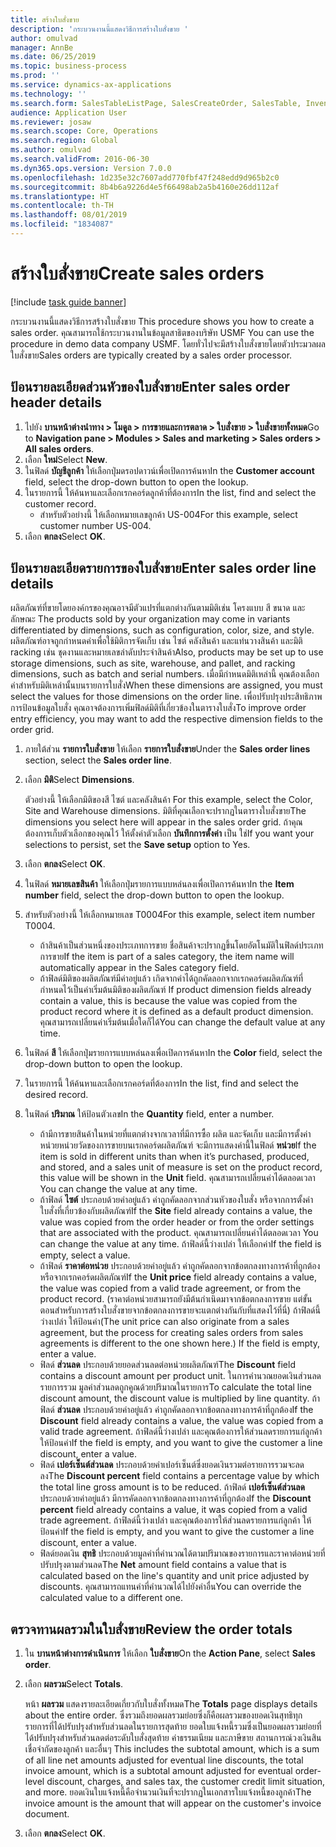 ```yaml
---
title: สร้างใบสั่งขาย
description: 'กระบวนงานนี้แสดงวิธีการสร้างใบสั่งขาย '
author: omulvad
manager: AnnBe
ms.date: 06/25/2019
ms.topic: business-process
ms.prod: ''
ms.service: dynamics-ax-applications
ms.technology: ''
ms.search.form: SalesTableListPage, SalesCreateOrder, SalesTable, InventDimParmFixed, InventProductDimensionLookup, SalesTotals
audience: Application User
ms.reviewer: josaw
ms.search.scope: Core, Operations
ms.search.region: Global
ms.author: omulvad
ms.search.validFrom: 2016-06-30
ms.dyn365.ops.version: Version 7.0.0
ms.openlocfilehash: 1d235e32c7607add770fbf47f248edd9d965b2c0
ms.sourcegitcommit: 8b4b6a9226d4e5f66498ab2a5b4160e26dd112af
ms.translationtype: HT
ms.contentlocale: th-TH
ms.lasthandoff: 08/01/2019
ms.locfileid: "1834087"
---
```

# <a name="create-sales-orders"></a><span data-ttu-id="c2106-103">สร้างใบสั่งขาย</span><span class="sxs-lookup"><span data-stu-id="c2106-103">Create sales orders</span></span>

[!include [task guide banner](../../includes/task-guide-banner.md)]

<span data-ttu-id="c2106-104">กระบวนงานนี้แสดงวิธีการสร้างใบสั่งขาย </span><span class="sxs-lookup"><span data-stu-id="c2106-104">This procedure shows you how to create a sales order.</span></span> <span data-ttu-id="c2106-105">คุณสามารถใช้กระบวนงานในข้อมูลสาธิตของบริษัท USMF </span><span class="sxs-lookup"><span data-stu-id="c2106-105">You can use the procedure in demo data company USMF.</span></span> <span data-ttu-id="c2106-106">โดยทั่วไปจะมีสร้างใบสั่งขายโดยตัวประมวลผลใบสั่งขาย</span><span class="sxs-lookup"><span data-stu-id="c2106-106">Sales orders are typically created by a sales order processor.</span></span> 

## <a name="enter-sales-order-header-details"></a><span data-ttu-id="c2106-107">ป้อนรายละเอียดส่วนหัวของใบสั่งขาย</span><span class="sxs-lookup"><span data-stu-id="c2106-107">Enter sales order header details</span></span>
1. <span data-ttu-id="c2106-108">ไปยัง **บานหน้าต่างนำทาง > โมดูล > การขายและการตลาด > ใบสั่งขาย > ใบสั่งขายทั้งหมด**</span><span class="sxs-lookup"><span data-stu-id="c2106-108">Go to **Navigation pane > Modules > Sales and marketing > Sales orders > All sales orders**.</span></span>
2. <span data-ttu-id="c2106-109">เลือก **ใหม่**</span><span class="sxs-lookup"><span data-stu-id="c2106-109">Select **New**.</span></span>
3. <span data-ttu-id="c2106-110">ในฟิลด์ **บัญชีลูกค้า** ให้เลือกปุ่มดรอปดาวน์เพื่อเปิดการค้นหา</span><span class="sxs-lookup"><span data-stu-id="c2106-110">In the **Customer account** field, select the drop-down button to open the lookup.</span></span>
4. <span data-ttu-id="c2106-111">ในรายการนี้ ให้ค้นหาและเลือกเรกคอร์ดลูกค้าที่ต้องการ</span><span class="sxs-lookup"><span data-stu-id="c2106-111">In the list, find and select the customer record.</span></span>
    - <span data-ttu-id="c2106-112">สำหรับตัวอย่างนี้ ให้เลือกหมายเลขลูกค้า US-004</span><span class="sxs-lookup"><span data-stu-id="c2106-112">For this example, select customer number US-004.</span></span>  
5. <span data-ttu-id="c2106-113">เลือก **ตกลง**</span><span class="sxs-lookup"><span data-stu-id="c2106-113">Select **OK**.</span></span>

## <a name="enter-sales-order-line-details"></a><span data-ttu-id="c2106-114">ป้อนรายละเอียดรายการของใบสั่งขาย</span><span class="sxs-lookup"><span data-stu-id="c2106-114">Enter sales order line details</span></span>
    
<span data-ttu-id="c2106-115">ผลิตภัณฑ์ที่ขายโดยองค์กรของคุณอาจมีตัวแปรที่แตกต่างกันตามมิติเช่น โครงแบบ สี ขนาด และลักษณะ </span><span class="sxs-lookup"><span data-stu-id="c2106-115">The products sold by your organization may come in variants differentiated by dimensions, such as configuration, color, size, and style.</span></span> <span data-ttu-id="c2106-116">ผลิตภัณฑ์อาจถูกกำหนดค่าเพื่อใช้มิติการจัดเก็บ เช่น ไซต์ คลังสินค้า และแท่นวางสินค้า และมิติ racking เช่น ชุดงานและหมายเลขลำดับประจำสินค้า</span><span class="sxs-lookup"><span data-stu-id="c2106-116">Also, products may be set up to use storage dimensions, such as site, warehouse, and pallet, and racking dimensions, such as batch and serial numbers.</span></span> <span data-ttu-id="c2106-117">เมื่อมีกำหนดมิติเหล่านี้ คุณต้องเลือกค่าสำหรับมิติเหล่านั้นบนรายการใบสั่ง</span><span class="sxs-lookup"><span data-stu-id="c2106-117">When these dimensions are assigned, you must select the values for those dimensions on the order line.</span></span> <span data-ttu-id="c2106-118">เพื่อปรับปรุงประสิทธิภาพการป้อนข้อมูลใบสั่ง คุณอาจต้องการเพิ่มฟิลด์มิติที่เกี่ยวข้องในตารางใบสั่ง</span><span class="sxs-lookup"><span data-stu-id="c2106-118">To improve order entry efficiency, you may want to add the respective dimension fields to the order grid.</span></span>
    
1. <span data-ttu-id="c2106-119">ภายใต้ส่วน **รายการใบสั่งขาย** ให้เลือก **รายการใบสั่งขาย**</span><span class="sxs-lookup"><span data-stu-id="c2106-119">Under the **Sales order lines** section, select the **Sales order line**.</span></span>
2. <span data-ttu-id="c2106-120">เลือก **มิติ**</span><span class="sxs-lookup"><span data-stu-id="c2106-120">Select **Dimensions**.</span></span>
    
    <span data-ttu-id="c2106-121">ตัวอย่างนี้ ให้เลือกมิติของสี ไซต์ และคลังสินค้า </span><span class="sxs-lookup"><span data-stu-id="c2106-121">For this example, select the Color, Site and Warehouse dimensions.</span></span> <span data-ttu-id="c2106-122">มิติที่คุณเลือกจะปรากฏในตารางใบสั่งขาย</span><span class="sxs-lookup"><span data-stu-id="c2106-122">The dimensions you select here will appear in the sales order grid.</span></span> <span data-ttu-id="c2106-123">ถ้าคุณต้องการเก็บตัวเลือกของคุณไว้ ให้ตั้งค่าตัวเลือก **บันทึกการตั้งค่า** เป็น ใช่</span><span class="sxs-lookup"><span data-stu-id="c2106-123">If you want your selections to persist, set the **Save setup** option to Yes.</span></span>
    
3. <span data-ttu-id="c2106-124">เลือก **ตกลง**</span><span class="sxs-lookup"><span data-stu-id="c2106-124">Select **OK**.</span></span>
4. <span data-ttu-id="c2106-125">ในฟิลด์ **หมายเลขสินค้า** ให้เลือกปุ่มรายการแบบหล่นลงเพื่อเปิดการค้นหา</span><span class="sxs-lookup"><span data-stu-id="c2106-125">In the **Item number** field, select the drop-down button to open the lookup.</span></span>
5. <span data-ttu-id="c2106-126">สำหรับตัวอย่างนี้ ให้เลือกหมายเลข T0004</span><span class="sxs-lookup"><span data-stu-id="c2106-126">For this example, select item number T0004.</span></span>
    - <span data-ttu-id="c2106-127">ถ้าสินค้าเป็นส่วนหนึ่งของประเภทการขาย ชื่อสินค้าจะปรากฏขึ้นโดยอัตโนมัติในฟิลด์ประเภทการขาย</span><span class="sxs-lookup"><span data-stu-id="c2106-127">If the item is part of a sales category, the item name will automatically appear in the Sales category field.</span></span>  
    - <span data-ttu-id="c2106-128">ถ้าฟิลด์มิติของผลิตภัณฑ์มีค่าอยู่แล้ว เกิดจากค่าได้ถูกคัดลอกจากเรกคอร์ดผลิตภัณฑ์ที่กำหนดไว้เป็นค่าเริ่มต้นมิติของผลิตภัณฑ์ </span><span class="sxs-lookup"><span data-stu-id="c2106-128">If product dimension fields already contain a value, this is because the value was copied from the product record where it is defined as a default product dimension.</span></span> <span data-ttu-id="c2106-129">คุณสามารถเปลี่ยนค่าเริ่มต้นเมื่อใดก็ได้</span><span class="sxs-lookup"><span data-stu-id="c2106-129">You can change the default value at any time.</span></span>   
6. <span data-ttu-id="c2106-130">ในฟิลด์ **สี** ให้เลือกปุ่มรายการแบบหล่นลงเพื่อเปิดการค้นหา</span><span class="sxs-lookup"><span data-stu-id="c2106-130">In the **Color** field, select the drop-down button to open the lookup.</span></span>
7. <span data-ttu-id="c2106-131">ในรายการนี้ ให้ค้นหาและเลือกเรกคอร์ดที่ต้องการ</span><span class="sxs-lookup"><span data-stu-id="c2106-131">In the list, find and select the desired record.</span></span>
8. <span data-ttu-id="c2106-132">ในฟิลด์ **ปริมาณ** ให้ป้อนตัวเลข</span><span class="sxs-lookup"><span data-stu-id="c2106-132">In the **Quantity** field, enter a number.</span></span>
    - <span data-ttu-id="c2106-133">ถ้ามีการขายสินค้าในหน่วยที่แตกต่างจากเวลาที่มีการซื้อ ผลิต และจัดเก็บ และมีการตั้งค่าหน่วยหน่วยวัดของการขายบนเรกคอร์ดผลิตภัณฑ์ จะมีการแสดงค่านี้ในฟิลด์ **หน่วย**</span><span class="sxs-lookup"><span data-stu-id="c2106-133">If the item is sold in different units than when it’s purchased, produced, and stored, and a sales unit of measure is set on the product record, this value will be shown in the **Unit** field.</span></span> <span data-ttu-id="c2106-134">คุณสามารถเปลี่ยนค่าได้ตลอดเวลา </span><span class="sxs-lookup"><span data-stu-id="c2106-134">You can change the value at any time.</span></span>   
    - <span data-ttu-id="c2106-135">ถ้าฟิลด์ **ไซต์** ประกอบด้วยค่าอยู่แล้ว ค่าถูกคัดลอกจากส่วนหัวของใบสั่ง หรือจากการตั้งค่าใบสั่งที่เกี่ยวข้องกับผลิตภัณฑ์</span><span class="sxs-lookup"><span data-stu-id="c2106-135">If the **Site** field already contains a value, the value was copied from the order header or from the order settings that are associated with the product.</span></span> <span data-ttu-id="c2106-136">คุณสามารถเปลี่ยนค่าได้ตลอดเวลา </span><span class="sxs-lookup"><span data-stu-id="c2106-136">You can change the value at any time.</span></span> <span data-ttu-id="c2106-137">ถ้าฟิลด์นี้ว่างเปล่า ให้เลือกค่า</span><span class="sxs-lookup"><span data-stu-id="c2106-137">If the field is empty, select a value.</span></span>   
    - <span data-ttu-id="c2106-138">ถ้าฟิลด์ **ราคาต่อหน่วย** ประกอบด้วยค่าอยู่แล้ว ค่าถูกคัดลอกจากข้อตกลงทางการค้าที่ถูกต้อง หรือจากเรกคอร์ดผลิตภัณฑ์</span><span class="sxs-lookup"><span data-stu-id="c2106-138">If the **Unit price** field already contains a value, the value was copied from a valid trade agreement, or from the product record.</span></span> <span data-ttu-id="c2106-139">(ราคาต่อหน่วยสามารถยังมีต้นกำเนิดมาจากข้อตกลงการขาย แต่ขั้นตอนสำหรับการสร้างใบสั่งขายจากข้อตกลงการขายจะแตกต่างกันกับที่แสดงไว้ที่นี่) ถ้าฟิลด์นี้ว่างเปล่า ให้ป้อนค่า</span><span class="sxs-lookup"><span data-stu-id="c2106-139">(The unit price can also originate from a sales agreement, but the process for creating sales orders from sales agreements is different to the one shown here.) If the field is empty, enter a value.</span></span>   
    - <span data-ttu-id="c2106-140">ฟิลด์ **ส่วนลด** ประกอบด้วยยอดส่วนลดต่อหน่วยผลิตภัณฑ์</span><span class="sxs-lookup"><span data-stu-id="c2106-140">The **Discount** field contains a discount amount per product unit.</span></span> <span data-ttu-id="c2106-141">ในการคำนวณยอดเงินส่วนลดรายการรวม มูลค่าส่วนลดถูกคูณด้วยปริมาณในรายการ</span><span class="sxs-lookup"><span data-stu-id="c2106-141">To calculate the total line discount amount, the discount value is multiplied by line quantity.</span></span> <span data-ttu-id="c2106-142">ถ้าฟิลด์ **ส่วนลด** ประกอบด้วยค่าอยู่แล้ว ค่าถูกคัดลอกจากข้อตกลงทางการค้าที่ถูกต้อง</span><span class="sxs-lookup"><span data-stu-id="c2106-142">If the **Discount** field already contains a value, the value was copied from a valid trade agreement.</span></span> <span data-ttu-id="c2106-143">ถ้าฟิลด์นี้ว่างเปล่า และคุณต้องการให้ส่วนลดรายการแก่ลูกค้า ให้ป้อนค่า</span><span class="sxs-lookup"><span data-stu-id="c2106-143">If the field is empty, and you want to give the customer a line discount, enter a value.</span></span>  
    - <span data-ttu-id="c2106-144">ฟิลด์ **เปอร์เซ็นต์ส่วนลด** ประกอบด้วยค่าเปอร์เซ็นต์ซึ่งยอดเงินรวมต่อรายการรวมจะลดลง</span><span class="sxs-lookup"><span data-stu-id="c2106-144">The **Discount percent** field contains a percentage value by which the total line gross amount is to be reduced.</span></span>  <span data-ttu-id="c2106-145">ถ้าฟิลด์ **เปอร์เซ็นต์ส่วนลด** ประกอบด้วยค่าอยู่แล้ว มีการคัดลอกจากข้อตกลงทางการค้าที่ถูกต้อง</span><span class="sxs-lookup"><span data-stu-id="c2106-145">If the **Discount percent** field already contains a value, it was copied from a valid trade agreement.</span></span> <span data-ttu-id="c2106-146">ถ้าฟิลด์นี้ว่างเปล่า และคุณต้องการให้ส่วนลดรายการแก่ลูกค้า ให้ป้อนค่า</span><span class="sxs-lookup"><span data-stu-id="c2106-146">If the field is empty, and you want to give the customer a line discount, enter a value.</span></span> 
    - <span data-ttu-id="c2106-147">ฟิลด์ยอดเงิน **สุทธิ** ประกอบด้วยมูลค่าที่คำนวณได้ตามปริมาณของรายการและราคาต่อหน่วยที่ปรับปรุงตามส่วนลด</span><span class="sxs-lookup"><span data-stu-id="c2106-147">The **Net** amount field contains a value that is calculated based on the line's quantity and unit price adjusted by discounts.</span></span>  <span data-ttu-id="c2106-148">คุณสามารถแทนค่าที่คำนวณได้ไปยังค่าอื่น</span><span class="sxs-lookup"><span data-stu-id="c2106-148">You can override the calculated value to a different one.</span></span>  

## <a name="review-the-order-totals"></a><span data-ttu-id="c2106-149">ตรวจทานผลรวมในใบสั่งขาย</span><span class="sxs-lookup"><span data-stu-id="c2106-149">Review the order totals</span></span>
1. <span data-ttu-id="c2106-150">ใน **บานหน้าต่างการดำเนินการ** ให้เลือก **ใบสั่งขาย**</span><span class="sxs-lookup"><span data-stu-id="c2106-150">On the **Action Pane**, select **Sales order**.</span></span>
2. <span data-ttu-id="c2106-151">เลือก **ผลรวม**</span><span class="sxs-lookup"><span data-stu-id="c2106-151">Select **Totals**.</span></span>
    
    <span data-ttu-id="c2106-152">หน้า **ผลรวม** แสดงรายละเอียดเกี่ยวกับใบสั่งทั้งหมด</span><span class="sxs-lookup"><span data-stu-id="c2106-152">The **Totals** page displays details about the entire order.</span></span> <span data-ttu-id="c2106-153">ซึ่งรวมถึงยอดผลรวมย่อยซึ่งก็คือผลรวมของยอดเงินสุทธิทุกรายการที่ได้ปรับปรุงสำหรับส่วนลดในรายการสุดท้าย ยอดใบแจ้งหนี้รวมซึ่งเป็นยอดผลรวมย่อยที่ได้ปรับปรุงสำหรับส่วนลดต่อระดับใบสั่งสุดท้าย ค่าธรรมเนียม และภาษีขาย สถานการณ์วงเงินสินเชื่อจำกัดของลูกค้า และอื่นๆ </span><span class="sxs-lookup"><span data-stu-id="c2106-153">This includes the subtotal amount, which is a sum of all line net amounts adjusted for eventual line discounts, the total invoice amount, which is a subtotal amount adjusted for eventual order-level discount, charges, and sales tax, the customer credit limit situation, and more.</span></span> <span data-ttu-id="c2106-154">ยอดเงินใบแจ้งหนี้คือจำนวนเงินที่จะปรากฏในเอกสารใบแจ้งหนี้ของลูกค้า</span><span class="sxs-lookup"><span data-stu-id="c2106-154">The invoice amount is the amount that will appear on the customer's invoice document.</span></span>  
    
3. <span data-ttu-id="c2106-155">เลือก **ตกลง**</span><span class="sxs-lookup"><span data-stu-id="c2106-155">Select **OK**.</span></span>
